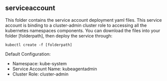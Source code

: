## serviceaccount ##
This folder contains the service account deployment yaml files. This service account is binding to a cluster-admin cluster role to accessing all the kubernetes namespaces components.
You can download the files into your folder [folderpath], then deploy the service through:
```
kubectl create -f [folderpath]
```
Default Configuration:
 - Namespace: kube-system
 - Service Account Name: kubeagentadmin
 - Cluster Role: cluster-admin
